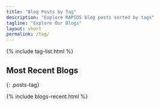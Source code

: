 ```yaml
---
title: "Blog Posts by Tag"
description: "Explore RAPIDS blog posts sorted by tags"
tagline: "Explore Our Blogs"
layout: short
permalink: /tag/
---
```


{% include tag-list.html %}

## Most Recent Blogs
{: .posts-tag}

{% include blogs-recent.html %}
